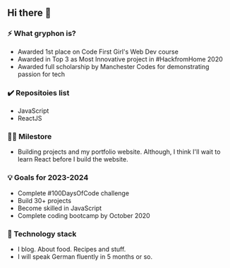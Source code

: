 ## Hi there 👋

<!--

**Here are some ideas to get you started:**

🙋‍♀️ A short introduction - what is your organization all about?
🌈 Contribution guidelines - how can the community get involved?
👩‍💻 Useful resources - where can the community find your docs? Is there anything else the community should know?
🍿 Fun facts - what does your team eat for breakfast?
🧙 Remember, you can do mighty things with the power of [Markdown](https://docs.github.com/github/writing-on-github/getting-started-with-writing-and-formatting-on-github/basic-writing-and-formatting-syntax)
-->
### ⚡ What gryphon is? 
- Awarded 1st place on Code First Girl's Web Dev course
- Awarded in Top 3 as Most Innovative project in #HackfromHome 2020 
- Awarded full scholarship by Manchester Codes for demonstrating passion for tech

### ✔️ Repositoies list
- JavaScript
- ReactJS

### 👩‍💻 Milestore
- Building projects and my portfolio website. 
Although, I think I'll wait to learn React before I build the website.

### 💡 Goals for 2023-2024
- Complete #100DaysOfCode challenge
- Build 30+ projects 
- Become skilled in JavaScript
- Complete coding bootcamp by October 2020

### 🌴 Technology stack
- I blog. About food. Recipes and stuff. 
- I will speak German fluently in 5 months or so.
